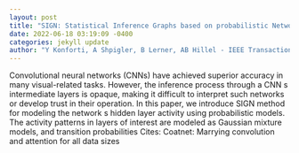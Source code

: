 ```yaml
--- 
layout: post 
title: "SIGN: Statistical Inference Graphs based on probabilistic Network activity interpretation" 
date: 2022-06-18 03:19:09 -0400 
categories: jekyll update 
author: "Y Konforti, A Shpigler, B Lerner, AB Hillel - IEEE Transactions on Pattern Analysis , 2022" 
--- 
```

Convolutional neural networks (CNNs) have achieved superior accuracy in many visual-related tasks. However, the inference process through a CNN s intermediate layers is opaque, making it difficult to interpret such networks or develop trust in their operation. In this paper, we introduce SIGN method for modeling the network s hidden layer activity using probabilistic models. The activity patterns in layers of interest are modeled as Gaussian mixture models, and transition probabilities Cites: Coatnet: Marrying convolution and attention for all data sizes